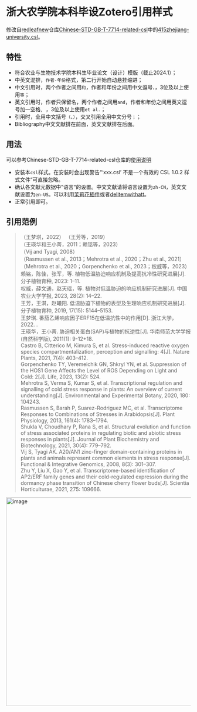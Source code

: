 # 浙大农学院本科毕设Zotero引用样式

修改自[redleafnew](https://github.com/redleafnew)仓库[Chinese-STD-GB-T-7714-related-csl](https://github.com/redleafnew/Chinese-STD-GB-T-7714-related-csl)中的[415zhejiang-university.csl](https://github.com/redleafnew/Chinese-STD-GB-T-7714-related-csl/blob/main/415zhejiang-university.csl)。

## 特性

* 符合农业与生物技术学院本科生毕业论文（设计）模版（截止2024.1）；
* 中英文混排，`作者-年份`格式，第二行开始自动悬挂缩进；
* 中文引用时，两个作者之间用`和`，作者和年份之间用中文逗号`，`，3位及以上使用`等`；
* 英文引用时，作者只保留名，两个作者之间用`and`，作者和年份之间用英文逗号加一空格`, `，3位及以上使用`et al.`；
* 引用时，全用中文括号`（`、`）`，交叉引用全用中文分号`；`；
* Bibliography中文文献排在前面，英文文献排在后面。

## 用法
可以参考Chinese-STD-GB-T-7714-related-csl仓库的[使用说明](https://github.com/redleafnew/Chinese-STD-GB-T-7714-related-csl#%E5%A6%82%E4%BD%95%E4%BD%BF%E7%94%A8)

* 安装本`csl`样式。在安装时会出现警告“‘xxx.csl’ 不是一个有效的 CSL 1.0.2 样式文件“可直接忽略。
* 确认各文献元数据中”语言“的设置。中文文献请将语言设置为`zh-CN`，英文文献设置为`en-US`。可以利用[茉莉花插件](https://github.com/l0o0/jasminum/releases)或者[delitemwithatt](https://github.com/redleafnew/delitemwithatt)。
* 正常引用即可。

## 引用范例
> （王梦琪，2022）
（王芳等，2019）</br>
（王瑛华和王小菁，2011；赖铭等，2023）</br>
（Vij and Tyagi, 2008）</br>
（Rasmussen et al., 2013；Mehrotra et al., 2020；Zhu et al., 2021）</br>
（Mehrotra et al., 2020；Gorpenchenko et al., 2023；权威等，2023）</br>
  赖铭，陈佳，张军，等. 植物低温胁迫响应机制及提高抗冷性研究进展[J]. 分子植物育种, 2023: 1–11. </br>
  权威，薛文通，赵天瑶，等. 植物对低温胁迫的响应机制研究进展[J]. 中国农业大学学报, 2023, 28(2): 14–22. </br>
  王芳，王淇，赵曦阳. 低温胁迫下植物的表型及生理响应机制研究进展[J]. 分子植物育种, 2019, 17(15): 5144–5153. </br>
  王梦琪. 番茄乙烯响应因子ERF15在低温抗性中的作用[D]. 浙江大学，2022. . </br>
  王瑛华，王小菁. 胁迫相关蛋白(SAP)与植物的抗逆性[J]. 华南师范大学学报(自然科学版), 2011(1): 9-12+18. </br>
  Castro B, Citterico M, Kimura S, et al. Stress-induced reactive oxygen species compartmentalization, perception and signalling: 4[J]. Nature Plants, 2021, 7(4): 403–412. </br>
  Gorpenchenko TY, Veremeichik GN, Shkryl YN, et al. Suppression of the HOS1 Gene Affects the Level of ROS Depending on Light and Cold: 2[J]. Life, 2023, 13(2): 524. </br>
  Mehrotra S, Verma S, Kumar S, et al. Transcriptional regulation and signalling of cold stress response in plants: An overview of current understanding[J]. Environmental and Experimental Botany, 2020, 180: 104243. </br>
  Rasmussen S, Barah P, Suarez-Rodriguez MC, et al. Transcriptome Responses to Combinations of Stresses in Arabidopsis[J]. Plant Physiology, 2013, 161(4): 1783–1794. </br>
  Shukla V, Choudhary P, Rana S, et al. Structural evolution and function of stress associated proteins in regulating biotic and abiotic stress responses in plants[J]. Journal of Plant Biochemistry and Biotechnology, 2021, 30(4): 779–792. </br>
  Vij S, Tyagi AK. A20/AN1 zinc-finger domain-containing proteins in plants and animals represent common elements in stress response[J]. Functional & Integrative Genomics, 2008, 8(3): 301–307. </br>
  Zhu Y, Liu X, Gao Y, et al. Transcriptome-based identification of AP2/ERF family genes and their cold-regulated expression during the dormancy phase transition of Chinese cherry flower buds[J]. Scientia Horticulturae, 2021, 275: 109666.

<img width="567" alt="image" src="https://github.com/ZhenHuangLab/ZJU-CAB-thesis-zotero-csl/assets/72512698/9d773d2d-7e80-4e8a-ae0e-0ad6c58aeac1">

